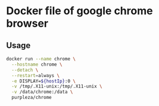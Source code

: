 # Docker file of google chrome browser

## Usage

```bash
docker run --name chrome \
  --hostname chrome \
  --detach \
  --restart=always \
  -e DISPLAY=${hostIp}:0 \
  -v /tmp/.X11-unix:/tmp/.X11-unix \
  -v /data/chrome:/data \
  purpleza/chrome
```
